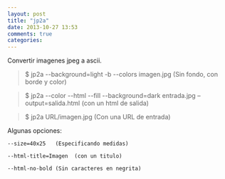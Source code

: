 ```yaml
---
layout: post
title: "jp2a"
date: 2013-10-27 13:53
comments: true
categories: 
---
```

Convertir imagenes jpeg a ascii.

>$ jp2a --background=light -b --colors imagen.jpg  (Sin fondo, con borde y color)

>$ jp2a --color --html --fill --background=dark entrada.jpg –output=salida.html (con un html de salida)

>$ jp2a URL/imagen.jpg  (Con una URL de entrada) 

Algunas opciones:

	--size=40x25   (Especificando medidas)

	--html-title=Imagen  (con un titulo)

	--html-no-bold (Sin caracteres en negrita)

